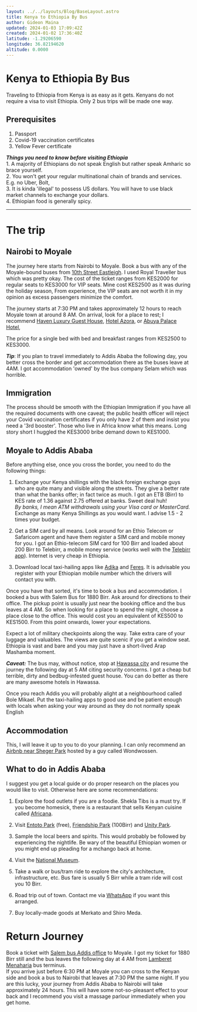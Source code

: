 ```yaml
---
layout: ../../layouts/Blog/BaseLayout.astro
title: Kenya to Ethiopia By Bus
author: Gideon Maina
updated: 2024-01-03 17:09:42Z
created: 2024-01-02 17:36:40Z
latitude: -1.29206590
longitude: 36.82194620
altitude: 0.0000
---
```


# Kenya to Ethiopia By Bus

Traveling to Ethiopia from Kenya is as easy as it gets. Kenyans do not require a visa to visit Ethiopia. Only 2 bus trips will be made one way.

## Prerequisites

1.  Passport
2.  Covid-19 vaccination certificates
3.  Yellow Fever certificate

***Things you need to know before visiting Ethiopia***  
1\. A majority of Ethiopians do not speak English but rather speak Amharic so brace yourself.  
2\. You won't get your regular multinational chain of brands and services. E.g. no Uber, Bolt,  
3\. It is kinda 'illegal' to possess US dollars. You will have to use black market channels to exchange your dollars.  
4\. Ethiopian food is generally spicy.

* * *

# The trip

## Nairobi to Moyale

The journey here starts from Nairobi to Moyale. Book a bus with any of the Moyale-bound buses from [10th Street Eastleigh](https://www.google.com/maps/place/Tenth+St,+Nairobi/@-1.2762485,36.8514829,17.79z/data=!4m6!3m5!1s0x182f16b47065c4bb:0xfae5e7e1346150e8!8m2!3d-1.2766715!4d36.8513283!16s%2Fg%2F1tgwk1lf?entry=ttu). I used Royal Traveller bus which was pretty okay. The cost of the ticket ranges from KES2000 for regular seats to KES3000 for VIP seats. Mine cost KES2500 as it was during the holiday season, From experience, the VIP seats are not worth it in my opinion as excess passengers minimize the comfort.

The journey starts at 7:30 PM and takes approximately 12 hours to reach Moyale town at around 8 AM. On arrival, look for a place to rest; I recommend [Haven Luxury Guest House](https://www.google.com/maps/place/Moyale+Haven+Luxury+Guest+Hotel/@3.5216358,39.0522202,17z/data=!4m21!1m11!3m10!1s0x1795b735175655c9:0xb4d4e7c9a730cf!2sMoyale+Haven+Luxury+Guest+Hotel!5m2!4m1!1i2!8m2!3d3.5213244!4d39.0521952!10e5!16s%2Fg%2F11ts4fpdjz!3m8!1s0x1795b735175655c9:0xb4d4e7c9a730cf!5m2!4m1!1i2!8m2!3d3.5213244!4d39.0521952!16s%2Fg%2F11ts4fpdjz?entry=ttu), [Hotel Azora](https://www.google.com/maps/place/Hotel+Azora/@3.5207852,39.0551489,19z/data=!4m6!3m5!1s0x182f17fd0fda8841:0x786bc0e31fe0d13!8m2!3d3.5206875!4d39.0551875!16s%2Fg%2F11tmsxrqzw?entry=ttu), or [Abuya Palace Hotel](https://www.google.com/maps/place/Abuya+Palace+Hotel/@3.5234106,39.0614421,3a,75y/data=!3m8!1e2!3m6!1sAF1QipMWv9u11VmaIU5sRH__3dPihVNYgnV9RJC5EBcr!2e10!3e12!6shttps:%2F%2Flh5.googleusercontent.com%2Fp%2FAF1QipMWv9u11VmaIU5sRH__3dPihVNYgnV9RJC5EBcr%3Dw152-h86-k-no!7i1920!8i1080!4m14!1m2!2m1!1shotels+in+moyale+town!3m10!1s0x1795b7cecb15d603:0x952b2625cbe1927d!5m2!4m1!1i2!8m2!3d3.5234637!4d39.0616828!10e5!15sChVob3RlbHMgaW4gbW95YWxlIHRvd26SAQVob3RlbOABAA!16s%2Fg%2F11rw7m6j97?entry=ttu),

The price for a single bed with bed and breakfast ranges from KES2500 to KES3000.

***Tip***: If you plan to travel immediately to Addis Ababa the following day, you better cross the border and get accommodation there as the buses leave at 4AM. I got accommodation 'owned' by the bus company Selam which was horrible.

## Immigration

The process should be smooth with the Ethiopian Immigration if you have all the required documents with one caveat; the public health officer will reject your Covid vaccination certificates if you only have 2 of them and insist you need a '3rd booster'. Those who live in Africa know what this means. Long story short I huggled the KES3000 bribe demand down to KES1000.

## Moyale to Addis Ababa

Before anything else, once you cross the border, you need to do the following things:

1.  Exchange your Kenya shillings with the black foreign exchange guys who are quite many and visible along the streets. They give a better rate than what the banks offer; in fact twice as much. I got an ETB (Birr) to KES rate of 1.36 against 2.75 offered at banks. Sweet deal huh!  
    *By banks, I mean ATM withdrawals using your Visa card or MasterCard.*  
    Exchange as many Kenya Shillings as you would want. I advise 1.5 - 2 times your budget.
    
2.  Get a SIM card by all means. Look around for an Ethio Telecom or Safaricom agent and have them register a SIM card and mobile money for you. I got an Ethio-telecom SIM card for 100 Birr and loaded about 200 Birr to Telebirr, a mobile money service (works well with the [Telebirr app](https://play.google.com/store/apps/details?id=cn.tydic.ethiopay)). Internet is very cheap in Ethiopia.
    
3.  Download local taxi-hailing apps like [Adika](https://play.google.com/store/apps/details?id=com.adika.passenger&pcampaignid=web_share) and [Feres](https://play.google.com/store/apps/details?id=com.feres.user). It is advisable you register with your Ethiopian mobile number which the drivers will contact you with.
    

Once you have that sorted, it's time to book a bus and accommodation. I booked a bus with Salem Bus for 1880 Birr. Ask around for directions to their office. The pickup point is usually just near the booking office and the bus leaves at 4 AM. So when looking for a place to spend the night, choose a place close to the office. This would cost you an equivalent of KES500 to KES1500. From this point onwards, lower your expectations.

Expect a lot of military checkpoints along the way. Take extra care of your luggage and valuables. The views are quite scenic if you get a window seat. Ethiopia is vast and bare and you may just have a short-lived Arap Mashamba moment.

***Caveat:*** The bus may, without notice, stop at [Hawassa city](https://www.google.com/maps/place/Hawassa,+Ethiopia/@7.0559363,38.4490362,18337m/data=!3m2!1e3!4b1!4m6!3m5!1s0x17b14573a067b82b:0xa82c1a9985db8f16!8m2!3d7.0477329!4d38.4957849!16zL20vMDZreDkx?entry=ttu) and resume the journey the following day at 5 AM citing security concerns. I got a cheap but terrible, dirty and bedbug-infested guest house. You can do better as there are many awesome hotels in Hawassa.

Once you reach Addis you will probably alight at a neighbourhood called Bole Mikael. Put the taxi-hailing apps to good use and be patient enough with locals when asking your way around as they do not normally speak English

## Accommodation

This, I will leave it up to you to do your planning. I can only recommend an [Airbnb near Sheger Park](https://www.airbnb.com/rooms/5367981?check_in=2024-01-27&check_out=2024-02-01&guests=1&adults=1&s=67&unique_share_id=1ffd8158-8cfc-48cd-ad7e-6b069d938689) hosted by a guy called Wondwossen.

## What to do in Addis Ababa

I suggest you get a local guide or do proper research on the places you would like to visit. Otherwise here are some recommendations:

1.  Explore the food outlets if you are a foodie. Shekla Tibs is a must try. If you become homesick, there is a restaurant that sells Kenyan cuisine called [Africana](https://maps.app.goo.gl/rUuZaKxssGaE1e5HA "African Bar and Restaurant").
    
2.  Visit [Entoto Park](https://maps.app.goo.gl/vS9Hg6MEdZ6PvDCq6 "Entoto Park") (free), [Friendship Park](https://maps.app.goo.gl/k92QvcPNz2fxMqsh9 "Friendship Park") (100Birr) and [Unity Park](https://unitypark.et/).
    
3.  Sample the local beers and spirits. This would probably be followed by experiencing the nightlife. Be wary of the beautiful Ethiopian women or you might end up pleading for a mchango back at home.
    
4.  Visit the [National Museum](https://maps.app.goo.gl/gPtWXHSQzyYZQ71S7 "National Museum of Ethiopia").
    
5.  Take a walk or bus/tram ride to explore the city's architecture, infrastructure, etc. Bus fare is usually 5 Birr while a tram ride will cost you 10 Birr.
    
6.  Road trip out of town. Contact me via [WhatsApp](https://wa.link/8k5zwh) if you want this arranged.
    
7.  Buy locally-made goods at Merkato and Shiro Meda.
    

# Return Journey

Book a ticket with [Salem bus Addis office](https://maps.app.goo.gl/4b8sDgfSzgZcxQ5R7) to Moyale. I got my ticket for 1880 Birr still and the bus leaves the following day at 4 AM from [Lamberet Menaharia](https://maps.app.goo.gl/LmBjW7t77dkdj1hq6) bus terminus.  
If you arrive just before 6:30 PM at Moyale you can cross to the Kenyan side and book a bus to Nairobi that leaves at 7:30 PM the same night. If you are this lucky, your journey from Addis Ababa to Nairobi will take approximately 24 hours. This will have some not-so-pleasant effect to your back and I recommend you visit a massage parlour immediately when you get home.
